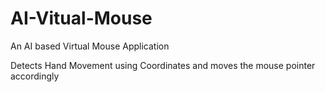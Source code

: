 # AI-Vitual-Mouse
An AI based Virtual Mouse Application

Detects Hand Movement using Coordinates and moves the mouse pointer accordingly

